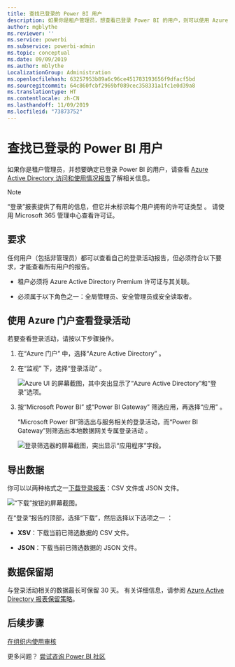 ```yaml
---
title: 查找已登录的 Power BI 用户
description: 如果你是租户管理员，想查看已登录 Power BI 的用户，则可以使用 Azure Active Directory 访问和使用情况报告进行查看。
author: mgblythe
ms.reviewer: ''
ms.service: powerbi
ms.subservice: powerbi-admin
ms.topic: conceptual
ms.date: 09/09/2019
ms.author: mblythe
LocalizationGroup: Administration
ms.openlocfilehash: 63257953b89a6c96ce451783193656f9dfacf5bd
ms.sourcegitcommit: 64c860fcbf2969bf089cec358331a1fc1e0d39a8
ms.translationtype: HT
ms.contentlocale: zh-CN
ms.lasthandoff: 11/09/2019
ms.locfileid: "73873752"
---
```

# <a name="find-power-bi-users-that-have-signed-in"></a>查找已登录的 Power BI 用户

如果你是租户管理员，并想要确定已登录 Power BI 的用户，请查看 [Azure Active Directory 访问和使用情况报告](/azure/active-directory/reports-monitoring/concept-sign-ins)了解相关信息。

> [!NOTE]
> “登录”报表提供了有用的信息，但它并未标识每个用户拥有的许可证类型  。 请使用 Microsoft 365 管理中心查看许可证。

## <a name="requirements"></a>要求

任何用户（包括非管理员）都可以查看自己的登录活动报告，但必须符合以下要求，才能查看所有用户的报告。

* 租户必须将 Azure Active Directory Premium 许可证与其关联。

* 必须属于以下角色之一：全局管理员、安全管理员或安全读取者。

## <a name="use-the-azure-portal-to-view-sign-ins"></a>使用 Azure 门户查看登录活动

若要查看登录活动，请按以下步骤操作。

1. 在“Azure 门户”  中，选择“Azure Active Directory”  。

1. 在“监视”  下，选择“登录活动”  。
   
    ![Azure UI 的屏幕截图，其中突出显示了“Azure Active Directory”和“登录”选项。](media/service-admin-access-usage/azure-portal-sign-ins.png)

1. 按“Microsoft Power BI”  或“Power BI Gateway”  筛选应用，再选择“应用”  。

    “Microsoft Power BI”筛选出与服务相关的登录活动，而“Power BI Gateway”则筛选出本地数据网关专属登录活动   。
   
    ![登录筛选器的屏幕截图，突出显示“应用程序”字段。](media/service-admin-access-usage/sign-in-filter.png)

## <a name="export-the-data"></a>导出数据

你可以以两种格式之一[下载登录报表](/azure/active-directory/reports-monitoring/quickstart-download-sign-in-report)：CSV 文件或 JSON 文件。

![“下载”按钮的屏幕截图。](media/service-admin-access-usage/download-sign-in-data-csv.png)

在“登录”报告的顶部，选择“下载”，然后选择以下选项之一   ：

* **XSV**：下载当前已筛选数据的 CSV 文件。

* **JSON**：下载当前已筛选数据的 JSON 文件。

## <a name="data-retention"></a>数据保留期

与登录活动相关的数据最长可保留 30 天。 有关详细信息，请参阅 [Azure Active Directory 报表保留策略](/azure/active-directory/reports-monitoring/reference-reports-data-retention)。

## <a name="next-steps"></a>后续步骤

[在组织内使用审核](service-admin-auditing.md)

更多问题？ [尝试咨询 Power BI 社区](https://community.powerbi.com/)